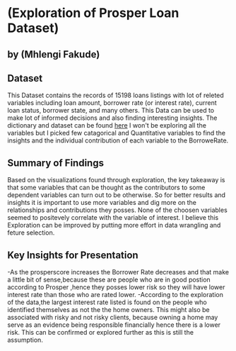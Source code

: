 # (Exploration of Prosper Loan Dataset)
## by (Mhlengi Fakude)


## Dataset

> 
This Dataset contains the records of 15198 loans listings with lot of releted variables including loan amount, borrower rate (or interest rate), current loan status, borrower state, and many others.
This Data can be used to make lot of informed decisions and also finding interesting insights.
The dictionary and dataset can be found  [here](https://www.google.com/url?q=https://www.google.com/url?q%3Dhttps://s3.amazonaws.com/udacity-hosted-downloads/ud651/prosperLoanData.csv%26amp;sa%3DD%26amp;ust%3D1581581520570000&sa=D&source=editors&ust=1667853064066678&usg=AOvVaw2ZTL0VaTdibiaWT8cCoybu)
 I won't be exploring all the variables but I picked few catagorical and Quantitative variables to find the insights and the individual contribution of each variable to the BorroweRate.

## Summary of Findings

>
Based on the visualizations found through exploration, the key takeaway is that some variables that can be thought as the contributors to some dependent variables can turn out to be otherwise. So for better results and insights it is important to use more variables and dig more on the relationships and contributions they posses. None of the choosen variables seemed to positevely correlate with the variable of interest. I believe this Exploration can be improved by putting more effort in data wrangling and feture selection.

## Key Insights for Presentation

>
-As the prosperscore increases the Borrower Rate decreases and that make a little bit of sense,because these are people who are in good postion according to Prosper ,hence they posses lower risk so  they will have lower interest rate than those who are rated lower.
-According to the exploration of the data,the largest interest rate listed is found on the people who identified themselves as not the the home owners. This might also be associated with risky and not risky clients, because owning a home may serve as an evidence being responsible financially hence there is a lower risk. This can be confirmed or explored further as this is still the assumption.
